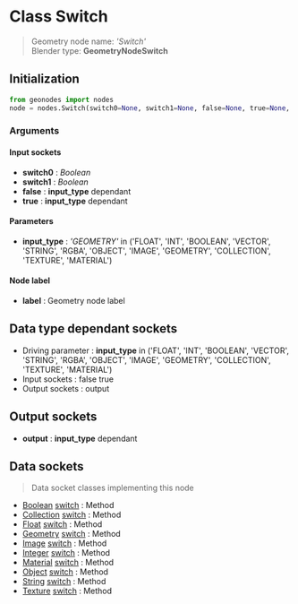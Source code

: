 
# Class Switch

> Geometry node name: _'Switch'_<br>Blender type:  **GeometryNodeSwitch**

## Initialization


```python
from geonodes import nodes
node = nodes.Switch(switch0=None, switch1=None, false=None, true=None, input_type='GEOMETRY', label=None)
```


### Arguments


#### Input sockets



- **switch0** : _Boolean_
- **switch1** : _Boolean_
- **false** : **input_type** dependant
- **true** : **input_type** dependant



#### Parameters



- **input_type** : _'GEOMETRY'_ in ('FLOAT', 'INT', 'BOOLEAN', 'VECTOR', 'STRING', 'RGBA', 'OBJECT', 'IMAGE', 'GEOMETRY', 'COLLECTION', 'TEXTURE', 'MATERIAL')



#### Node label



- **label** : Geometry node label



## Data type dependant sockets



- Driving parameter : **input_type** in ('FLOAT', 'INT', 'BOOLEAN', 'VECTOR', 'STRING', 'RGBA', 'OBJECT', 'IMAGE', 'GEOMETRY', 'COLLECTION', 'TEXTURE', 'MATERIAL')
- Input sockets : false true
- Output sockets : output



## Output sockets



- **output** : **input_type** dependant



## Data sockets

> Data socket classes implementing this node


- [Boolean](./sockets/Boolean.md) [switch](./sockets/Boolean.md#switch) : Method
- [Collection](./sockets/Collection.md) [switch](./sockets/Collection.md#switch) : Method
- [Float](./sockets/Float.md) [switch](./sockets/Float.md#switch) : Method
- [Geometry](./sockets/Geometry.md) [switch](./sockets/Geometry.md#switch) : Method
- [Image](./sockets/Image.md) [switch](./sockets/Image.md#switch) : Method
- [Integer](./sockets/Integer.md) [switch](./sockets/Integer.md#switch) : Method
- [Material](./sockets/Material.md) [switch](./sockets/Material.md#switch) : Method
- [Object](./sockets/Object.md) [switch](./sockets/Object.md#switch) : Method
- [String](./sockets/String.md) [switch](./sockets/String.md#switch) : Method
- [Texture](./sockets/Texture.md) [switch](./sockets/Texture.md#switch) : Method


